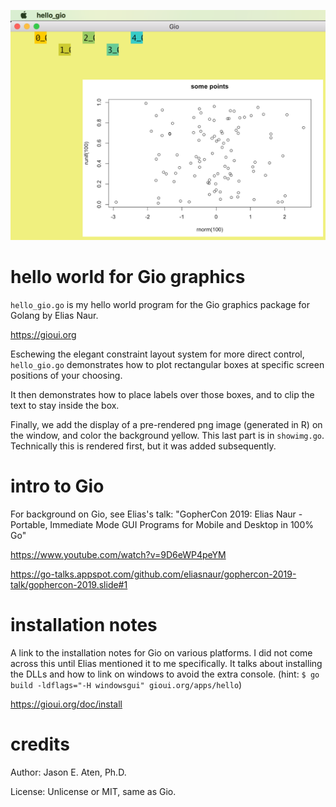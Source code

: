 ![Screenshot](/screenshot.png)

# hello world for Gio graphics

`hello_gio.go` is my hello world program for the
Gio graphics package for Golang by Elias Naur.

https://gioui.org

Eschewing the elegant constraint layout system for
more direct control, `hello_gio.go` demonstrates how to
plot rectangular boxes at specific screen positions of your choosing.

It then demonstrates how to place labels over those boxes, and to clip
the text to stay inside the box.

Finally, we add the display of a pre-rendered png image (generated
in R) on the window,
and color the background yellow. This last part is in `showimg.go`.
Technically this is rendered first, but it was added subsequently.

# intro to Gio

For background on Gio, see Elias's talk:
"GopherCon 2019: Elias Naur - Portable, Immediate Mode GUI Programs for Mobile and Desktop in 100% Go"

https://www.youtube.com/watch?v=9D6eWP4peYM

https://go-talks.appspot.com/github.com/eliasnaur/gophercon-2019-talk/gophercon-2019.slide#1

# installation notes

A link to the installation notes for Gio on various platforms. I did not come across
this until Elias mentioned it to me specifically. It talks about installing the DLLs
and how to link on windows to avoid the extra console.
(hint: `$ go build -ldflags="-H windowsgui" gioui.org/apps/hello`)

https://gioui.org/doc/install

# credits

Author: Jason E. Aten, Ph.D.

License: Unlicense or MIT, same as Gio.

